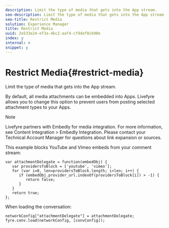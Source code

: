 ```yaml
---
description: Limit the type of media that gets into the App stream.
seo-description: Limit the type of media that gets into the App stream.
seo-title: Restrict Media
solution: Experience Manager
title: Restrict Media
uuid: 2e533e24-ef3a-4bc2-aaf4-cfddef8cb90e
index: y
internal: n
snippet: y
---
```


# Restrict Media{#restrict-media}

Limit the type of media that gets into the App stream.

By default, all media attachments can be embedded into Apps. Livefyre allows you to change this option to prevent users from posting selected attachment types to your Apps.

>[!NOTE]
>
>Livefyre partners with Embedly for media integration. For more information, see Content Integration > Embedly Integration. Please contact your Technical Account Manager for questions about link expansion or sources.

This example blocks YouTube and Vimeo embeds from your comment stream:

```
var attachmentDelegate = function(embedObj) { 
   var providersToBlock = ['youtube', 'vimeo']; 
   for (var i=0, len=providersToBlock.length; i<len; i++) { 
      if (embedObj.provider_url.indexOf(providersToBlock[i]) > -1) { 
         return false; 
      } 
   } 
   return true; 
};
```

When loading the conversation:

```
networkConfig["attachmentDelegate"] = attachmentDelegate; 
fyre.conv.load(networkConfig, [convConfig]);
```

